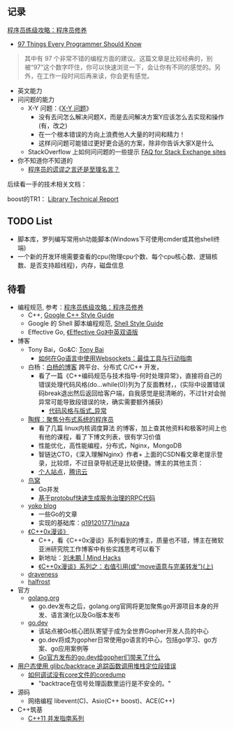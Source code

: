 ## 记录

[程序员练级攻略：程序员修养](https://time.geekbang.org/column/article/8700)

* [97 Things Every Programmer Should Know](https://97-things-every-x-should-know.gitbooks.io/97-things-every-programmer-should-know/content/en/index.html)

>其中有 97 个非常不错的编程方面的建议。这篇文章是比较经典的，别被“97”这个数字吓住，你可以快速浏览一下，会让你有不同的感觉的。另外，在工作一段时间后再来读，你会更有感觉。

* 英文能力
* 问问题的能力
    - X-Y 问题：《[X-Y 问题](https://coolshell.cn/articles/10804.html)》
        + 没有去问怎么解决问题X，而是去问解决方案Y应该怎么去实现和操作(有，改之)
        + 在一个根本错误的方向上浪费他人大量的时间和精力！
        + 这样问问题可能错过更好更合适的方案，除非你告诉大家X是什么
    - StackOverflow 上如何问问题的一些提示 [FAQ for Stack Exchange sites](https://meta.stackexchange.com/questions/7931/faq-for-stack-exchange-sites)
* 你不知道你不知道的
    - [程序员的谎谬之言还是至理名言？](https://coolshell.cn/articles/4235.html)


后续看一手的技术相关文档：

boost的TR1：
[Library Technical Report](http://open-std.org/jtc1/sc22/wg21/docs/library_technical_report.html)

## TODO List

* 脚本库，罗列编写常用sh功能脚本(Windows下可使用cmder或其他shell终端)
* 一个新的开发环境需要查看的cpu(物理cpu个数、每个cpu核心数、逻辑核数、是否支持超线程)，内存，磁盘信息

## 待看

* 编程规范, 参考：[程序员练级攻略：程序员修养](https://time.geekbang.org/column/article/8700)
    - C++, [Google C++ Style Guide](https://google.github.io/styleguide/cppguide.html)
    - Google 的 Shell 脚本编程规范, [Shell Style Guide](https://google.github.io/styleguide/shell.xml)
    - Effective Go, [《Effective Go》中英双语版](https://bingohuang.gitbooks.io/effective-go-zh-en/content/)
* 博客
    - Tony Bai，Go&C: [Tony Bai](https://tonybai.com/articles/)
        + [如何在Go语言中使用Websockets：最佳工具与行动指南](https://tonybai.com/2019/09/28/how-to-build-websockets-in-go/)
    - 白杨：[白杨的博客](http://baiy.cn/) 跨平台、分布式 C/C++ 开发，
        + 看了一篇《C++编码规范与技术指导-何时处理异常》，直接将自己的错误处理代码风格(do...while(0))列为了反面教材，，(实际中设置错误码break退出然后返回给客户端，自我感觉是挺清晰的，不过针对会抛异常可能导致段错误的块，确实需要额外捕获)
            * [代码风格与版式_异常](http://www.baiy.cn/doc/cpp/index.htm#%E4%BB%A3%E7%A0%81%E9%A3%8E%E6%A0%BC%E4%B8%8E%E7%89%88%E5%BC%8F_%E5%BC%82%E5%B8%B8)
    - [陶辉：聚焦分布式系统的程序员](https://blog.csdn.net/russell_tao)
        + 看了几篇 linux内核调度算法 的博客，加上查其他资料和极客时间上也有他的课程，看了下博文列表，很有学习价值
        + 性能优化，高性能编程，分布式，Nginx，MongoDB
        + 智链达CTO，《深入理解Nginx》作者+ 上面的CSDN看文章老提示登录，比较烦，不过目录导航还是比较便捷。博主的其他主页：
        + [个人站点](http://www.taohui.pub/?s=paxos)，[腾讯云](https://cloud.tencent.com/developer/article/1449436)
    - [鸟窝](https://colobu.com/)
        + Go并发
        + [基于protobuf快速生成服务治理的RPC代码](https://blog.rpcx.io/posts/generate-rpcx-code-from-protobuf-files/)
    - [yoko blog](https://pengrl.com/)
        + 一些Go的文章
        + 实现的基础库：[q191201771/naza](https://github.com/q191201771/naza)
    - [《C++0x漫谈》](https://blog.csdn.net/pongba/article/details/1684519)
        + C++，看《C++0x漫谈》系列看到的博主，质量也不错，博主在微软亚洲研究院工作博客中有些实践思考可以看下
        + 新地址：[刘未鹏 | Mind Hacks](http://mindhacks.cn/)
        + [《C++0x漫谈》系列之：右值引用(或“move语意与完美转发”)(上)](https://blog.csdn.net/pongba/article/details/1684519)
    - [draveness](https://draveness.me/)
    - [halfrost](https://halfrost.com/)
* 官方
    - [golang.org](https://golang.org/)
        + go.dev发布之后，golang.org官网将更加聚焦go开源项目本身的开发、语言演化以及Go版本发布
    - [go.dev](https://go.dev/)
        + 该站点被Go核心团队寄望于成为全世界Gopher开发人员的中心
        + go.dev将成为gopher日常使用go语言的中心，包括go学习、go方案、go应用案例等
        + [Go官方发布的go.dev给gopher们带来了什么](https://tonybai.com/2019/11/14/what-the-godev-website-bring-to-gophers/)
* [用户态使用 glibc/backtrace 追踪函数调用堆栈定位段错误](https://blog.csdn.net/gatieme/article/details/84189280)
    - [如何调试没有core文件的coredump](https://zhuanlan.zhihu.com/p/56751496)
        + "backtrace在信号处理函数里运行是不安全的。"
* 源码
    - 网络编程 libevent(C)、Asio(C++ boost)、ACE(C++)
* C++筑基
    - [C++11 并发指南系列](https://www.cnblogs.com/haippy/p/3284540.html)

